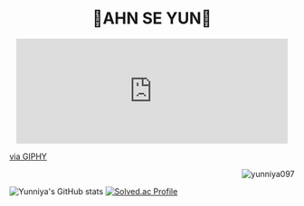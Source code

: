 <div align="center">
    <h1>💜AHN SE YUN💜</h1>
</div>

<p align="center"><iframe src="https://giphy.com/embed/3XwovBMIAwmBVbGDv5" width="480" height="186" frameBorder="0" class="giphy-embed" allowFullScreen></iframe><p><a href="https://giphy.com/gifs/3XwovBMIAwmBVbGDv5">via GIPHY</a></p>

<p align="right"> <img src="https://hits.seeyoufarm.com/api/count/incr/badge.svg?url=https%3A%2F%2Fgithub.com%2Fyunniya097&count_bg=%23EAD2EF&title_bg=%23AC75C6&icon=&icon_color=%23E7E7E7&title=hits&edge_flat=false" alt="yunniya097" /> </p>

![Yunniya's GitHub stats](https://github-readme-stats.vercel.app/api?username=yunniya097&show_icons=true&theme=material-palenight) 
[![Solved.ac Profile](http://mazassumnida.wtf/api/v2/generate_badge?boj=tpdbs0907)](https://solved.ac/profile/tpdbs0907)
